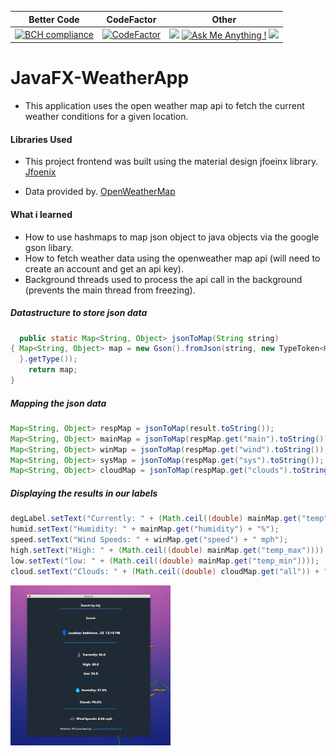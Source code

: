  | Better Code|CodeFactor|Other| 
-------|--------|-----------|
 [![BCH compliance](https://bettercodehub.com/edge/badge/shavar67/JavaFX-WeatherApp?branch=master)](https://bettercodehub.com/)|[![CodeFactor](https://www.codefactor.io/repository/github/shavar67/javafx-weatherapp/badge)](https://www.codefactor.io/repository/github/shavar67/javafx-weatherapp)|![](https://img.shields.io/github/contributors/shavar67/JavaFX-WeatherApp.svg) [![Ask Me Anything !](https://img.shields.io/badge/Ask%20me-anything-1abc9c.svg)](https://GitHub.com/shavar67/ama) ![](https://img.shields.io/github/issues/shavar67/JavaFX-WeatherApp.svg)
 # JavaFX-WeatherApp

* This application uses the open weather map api to fetch the current weather conditions for a given location.

 #### Libraries Used

* This project frontend was built using the material design jfoeinx library. 
  [Jfoenix](http://www.jfoenix.com/index.html#start)


* Data provided by.
[OpenWeatherMap](https://openweathermap.org)

#### What i learned

* How to use hashmaps to map json object to java objects via the google gson libary.
* How to fetch weather data using the openweather map api (will need to create an account and get an api key).
* Background threads used to process the api call in the background (prevents the main thread from freezing).

##### Datastructure to store json data
```java
  public static Map<String, Object> jsonToMap(String string) 
{ Map<String, Object> map = new Gson().fromJson(string, new TypeToken<HashMap<String, Object>>(){
  }.getType());
    return map; 
}
 ```
 
##### Mapping the json data
```java
Map<String, Object> respMap = jsonToMap(result.toString());
Map<String, Object> mainMap = jsonToMap(respMap.get("main").toString());
Map<String, Object> winMap = jsonToMap(respMap.get("wind").toString());
Map<String, Object> sysMap = jsonToMap(respMap.get("sys").toString());
Map<String, Object> cloudMap = jsonToMap(respMap.get("clouds").toString());
```
##### Displaying the results in our labels

```java
degLabel.setText("Currently: " + (Math.ceil((double) mainMap.get("temp"))));
humid.setText("Humidity: " + mainMap.get("humidity") + "%");
speed.setText("Wind Speeds: " + winMap.get("speed") + " mph");
high.setText("High: " + (Math.ceil((double) mainMap.get("temp_max"))));
low.setText("low: " + (Math.ceil((double) mainMap.get("temp_min"))));
cloud.setText("Clouds: " + (Math.ceil((double) cloudMap.get("all")) + "%"));
```

<img src="https://github.com/shavar67/JavaFX-WeatherApp/blob/master/src/com/shavar/weather/sample/weatherApp.jpg" width="256" height="256" title="Weather app">
